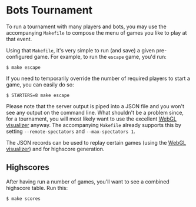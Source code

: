 # Bots Tournament

To run a tournament with many players and bots, you may use the accompanying
`Makefile` to compose the menu of games you like to play at that event.

Using that `Makefile`, it's very simple to run (and save) a given
pre-configured game. For example, to run the `escape` game, you'd run:

	$ make escape

If you need to temporarily override the number of required players to
start a game, you can easily do so:

	$ STARTERS=8 make escape

Please note that the server output is piped into a JSON file and you won't
see any output on the command line.
What shouldn't be a problem since, for a tournament, you will most likely
want to use the excellent [WebGL visualizer][spectator] anyway.
The accompanying `Makefile` already supports this by setting
`--remote-spectators` and `--max-spectators 1`.

The JSON records can be used to replay certain games (using the
[WebGL visualizer][spectator]) and for highscore generation.

## Highscores

After having run a number of games, you'll want to see a combined
highscore table. Run this:

	$ make scores

[spectator]: https://github.com/ChristianNorbertBraun/bots_spectator
